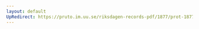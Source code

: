 ```yaml
---
layout: default
UpRedirect: https://pruto.im.uu.se/riksdagen-records-pdf/1877/prot-1877--fk--037/prot-1877--fk--037_054.pdf
---
```

